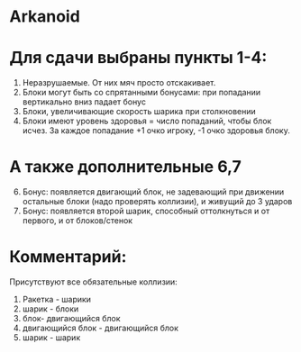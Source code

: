 # Arkanoid
# Для сдачи выбраны пункты 1-4:
1)	Неразрушаемые. От них мяч просто отскакивает.
2)	Блоки могут быть со спрятанными бонусами: при попадании вертикально вниз падает бонус
3)	Блоки, увеличивающие скорость шарика при столкновении
4)	Блоки имеют уровень здоровья = число попаданий, чтобы блок исчез. За каждое попадание +1 очко игроку, -1 очко здоровья блоку.
# А также дополнительные 6,7
6)	Бонус: появляется двигающий блок, не задевающий при движении остальные блоки (надо проверять коллизии), и живущий до 3 ударов
7)	Бонус: появляется второй шарик, способный оттолкнуться и от первого, и от блоков/стенок

# Комментарий: 
Присутствуют все обязательные коллизии:
1) Ракетка - шарики
2) шарик - блоки
3) блок- двигающийся блок
4) двигающийся блок - двигающийся блок
5) шарик - шарик
